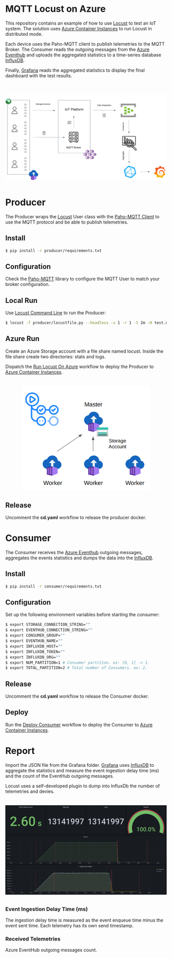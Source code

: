 # MQTT Locust on Azure

This repository contains an example of how to use [Locust](https://locust.io/) to test an IoT system. The solution uses [Azure Container Instances](https://azure.microsoft.com/en-us/products/container-instances/) to run Locust in distributed mode.

Each device uses the Paho-MQTT client to publish telemetries to the MQTT Broker. The Consumer reads the outgoing messages from the [Azure Eventhub](https://azure.microsoft.com/es-es/products/event-hubs/#overview) and uploads the aggregated statistics to a time-series database [InfluxDB](https://www.influxdata.com/).

Finally, [Grafana](https://grafana.com/) reads the aggregated statistics to display the final dashboard with the test results.

<img src="assets/test-architecture.png" width="600" style="display: block; margin: 50px auto"/>

# Producer

The Producer wraps the [Locust](https://locust.io/) User class with the [Paho-MQTT Client](https://github.com/eclipse/paho.mqtt.python) to use the MQTT protocol and be able to publish telemetries.

## Install

```bash
$ pip install -r producer/requirements.txt
```

## Configuration

Check the [Paho-MQTT](https://github.com/eclipse/paho.mqtt.python) library to configure the MQTT User to match your broker configuration.


## Local Run

Use [Locust Command Line](https://docs.locust.io/en/stable/configuration.html) to run the Producer:

```bash
$ locust -f producer/locustfile.py --headless -u 1 -r 1 -t 2m -H test.mqtt.com
```

## Azure Run

Create an Azure Storage account with a file share named locust. Inside the file share create two directories: stats and logs.

Dispatch the [Run Locust On Azure](https://github.com/joan-mido-qa/mqtt-locust-on-azure/actions/workflows/run_azure.yaml) workflow to deploy the Producer to [Azure Container Instances](https://azure.microsoft.com/en-us/products/container-instances/).

<img src="assets/aci-architecture.png" width="400" style="display: block; margin: 35px auto"/>

## Release

Uncomment the **cd.yaml** workflow to release the producer docker.

# Consumer

The Consumer receives the [Azure Eventhub](https://azure.microsoft.com/es-es/products/event-hubs/#overview) outgoing messages, aggregates the events statistics and dumps the data into the [InfluxDB](https://www.influxdata.com/).

## Install

```bash
$ pip install -r consumer/requirements.txt
```

## Configuration

Set up the following environment variables before starting the consumer:

```bash
$ export STORAGE_CONNECTION_STRING=""
$ export EVENTHUB_CONNECTION_STRING=""
$ export CONSUMER_GROUP=""
$ export EVENTHUB_NAME=""
$ export INFLUXDB_HOST=""
$ export INFLUXDB_TOKEN=""
$ export INFLUXDB_ORG=""
$ export NUM_PARTITION=1 # Consumer partition. ex: [0, 1] -> 1.
$ export TOTAL_PARTITION=2 # Total number of Consumers. ex: 2.
```

## Release

Uncomment the **cd.yaml** workflow to release the Consumer docker.

## Deploy

Run the [Deploy Consumer](https://github.com/joan-mido-qa/mqtt-locust-on-azure/actions/workflows/deploy_consumer.yaml) workflow to deploy the Consumer to [Azure Container Instances](https://azure.microsoft.com/en-us/products/container-instances/).

# Report

Import the JSON file from the Grafana folder. [Grafana](https://grafana.com/) uses [InfluxDB](https://www.influxdata.com/) to aggregate the statistics and measure the event ingestion delay time (ms) and the count of the EventHub outgoing messages.

Locust uses a self-developed plugin to dump into InfluxDb the number of telemetries and devies.

<img src="assets/grafana-report.png" width="600" style="display: block; margin: 35px auto"/>

### Event Ingestion Delay Time (ms)

The ingestion delay time is measured as the event enqueue time minus the event sent time. Each telemetry has its own send timestamp.

### Received Telemetries

Azure EventHub outgoing messages count.
